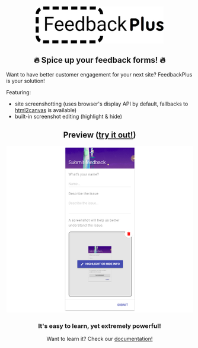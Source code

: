 <p align="center">
    <img src="docs/images/logo.png" height="100">
</p>
<h2 align="center">🔥 Spice up your feedback forms! 🔥</h2>

Want to have better customer engagement for your next site? FeedbackPlus is your solution!

Featuring:

- site screenshotting (uses browser's display API by default, fallbacks to [html2canvas](https://github.com/niklasvh/html2canvas) is available)
- built-in screenshot editing (highlight & hide)

<h2 align="center">Preview (<a href="https://colonelparrot.github.io/feedbackplus/demos/demo.html">try it out!</a>)</h2>

<p align="center">
    <img src="docs/images/demo.png">
</p>

<h3 align="center">It's easy to learn, yet extremely powerful!</h3>
<p align="center">Want to learn it? Check our <a href="https://github.com/ColonelParrot/feedbackplus/wiki">documentation!</a></p>
